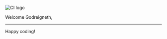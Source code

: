 ![CI logo](https://codeinstitute.s3.amazonaws.com/fullstack/ci_logo_small.png)

Welcome Godreigneth,

--------

Happy coding!
